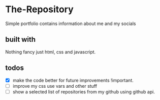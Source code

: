 # The-Repository

Simple portfolio contains information about me and my socials

## built with

Nothing fancy just html, css and javascript.

## todos

- [x] make the code better for future improvements !important.
- [ ] improve my css use vars and other stuff
- [ ] show a selected list of repositories from my github using github api.